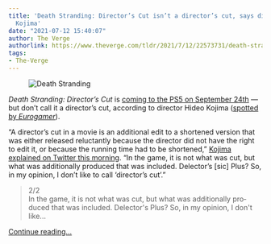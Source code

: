 ```yaml
---
title: 'Death Stranding: Director’s Cut isn’t a director’s cut, says director Hideo
  Kojima'
date: "2021-07-12 15:40:07"
author: The Verge
authorlink: https://www.theverge.com/tldr/2021/7/12/22573731/death-stranding-directors-cut-hideo-kojima-missions-name-debate
tags:
- The-Verge
---
```

<figure>
      <img alt="Death Stranding" src="https://cdn.vox-cdn.com/thumbor/-TQoGWOh9q_7C-xiTUxWbc3G9ZY=/300x0:1920x1080/1310x873/cdn.vox-cdn.com/uploads/chorus_image/image/69570882/DEATH_STRANDING_20200406165104.0.jpg" />
    </figure>

  <p id="fJpU8s"><em>Death Stranding: Director’s Cut</em> is <a href="https://www.theverge.com/2021/7/8/22569182/death-stranding-directors-cut-new-features-release-date-ps5">coming to the PS5 on September 24th</a> — but don’t call it a director’s cut, according to director Hideo Kojima (<a href="https://www.eurogamer.net/articles/2021-07-12-kojima-disagrees-with-death-stranding-directors-cut-title">spotted by <em>Eurogamer</em></a>).</p>
<p id="JGviEl">“A director’s cut in a movie is an additional edit to a shortened version that was either released reluctantly because the director did not have the right to edit it, or because the running time had to be shortened,” <a href="https://twitter.com/HIDEO_KOJIMA_EN/status/1414442896367915015">Kojima explained on Twitter this morning</a>. “In the game, it is not what was cut, but what was additionally produced that was included. Delector’s [sic] Plus? So, in my opinion, I don’t like to call ‘director’s cut’.”</p>
<div id="Jhmg63">
<blockquote class="twitter-tweet">
<p lang="en" dir="ltr">2/2<br>In the game, it is not what was cut, but what was additionally produced that was included. Delector's Plus? So, in my opinion, I don't like...</p>
</blockquote>
</div>
  <p>
    <a href="https://www.theverge.com/tldr/2021/7/12/22573731/death-stranding-directors-cut-hideo-kojima-missions-name-debate">Continue reading&hellip;</a>
  </p>